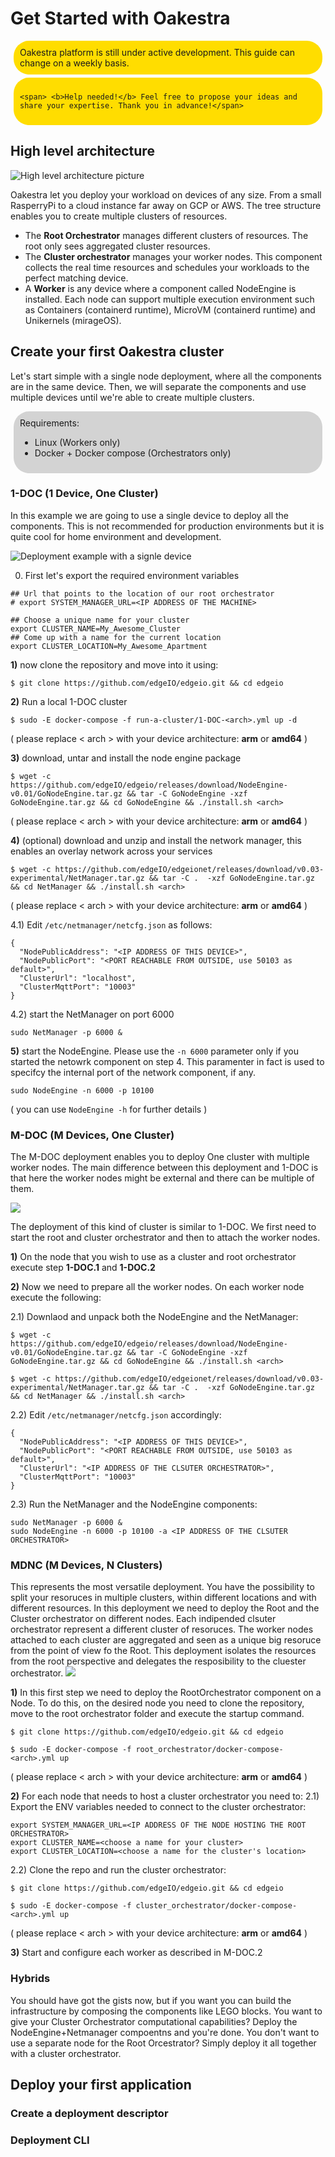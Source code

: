 # Get Started with Oakestra


<div style="background:#fd0;border-radius: 25px;margin:5px;padding:10px;">
	<span> Oakestra platform is still under active development. This guide can change on a weekly basis. </span>
	
</div>

<div style="background:#fd0;border-radius: 25px;margin:5px;padding:10px;">

	<span> <b>Help needed!</b> Feel free to propose your ideas and share your expertise. Thank you in advance!</span>
	
</div>


## High level architecture

![High level architecture picture](res/highLevelArch.png)

Oakestra let you deploy your workload on devices of any size. From a small RasperryPi to a cloud instance far away on GCP or AWS. The tree structure enables you to create multiple clusters of resources.

* The **Root Orchestrator** manages different clusters of resources. The root only sees aggregated cluster resources. 
* The **Cluster orchestrator** manages your worker nodes. This component collects the real time resources and schedules your workloads to the perfect matching device.
* A **Worker** is any device where a component called NodeEngine is installed. Each node can support multiple execution environment such as Containers (containerd runtime), MicroVM (containerd runtime) and Unikernels (mirageOS). 


## Create your first Oakestra cluster

Let's start simple with a single node deployment, where all the components are in the same device. Then, we will separate the components and use multiple devices until we're able to create multiple clusters. 

<div style="
	background:lightgrey;
	border-radius: 25px;
	margin:5px;
	padding:10px;
	
">
	<b>Requirements: <br></b>
	<ul>
		<li> Linux (Workers only)
 		<li> Docker + Docker compose (Orchestrators only)
	</ul>
	
</div>

### 1-DOC (1 Device, One Cluster) 

In this example we are going to use a single device to deploy all the components. This is not recommended for production environments but it is quite cool for home environment and development. 

![Deployment example with a signle device](res/SingleNodeExample.png)

0) First let's export the required environment variables

```
## Url that points to the location of our root orchestrator
# export SYSTEM_MANAGER_URL=<IP ADDRESS OF THE MACHINE>

## Choose a unique name for your cluster
export CLUSTER_NAME=My_Awesome_Cluster
## Come up with a name for the current location
export CLUSTER_LOCATION=My_Awesome_Apartment
```

**1)** now clone the repository and move into it using:

```
$ git clone https://github.com/edgeIO/edgeio.git && cd edgeio
```

**2)** Run a local 1-DOC cluster

```
$ sudo -E docker-compose -f run-a-cluster/1-DOC-<arch>.yml up -d
```
( please replace < arch > with your device architecture: **arm** or **amd64** )


**3)** download, untar and install the node engine package

```
$ wget -c https://github.com/edgeIO/edgeio/releases/download/NodeEngine-v0.01/GoNodeEngine.tar.gz && tar -C GoNodeEngine -xzf GoNodeEngine.tar.gz && cd GoNodeEngine && ./install.sh <arch>
```
( please replace < arch > with your device architecture: **arm** or **amd64** )

**4)** (optional) download and unzip and install the network manager, this enables an overlay network across your services

```
$ wget -c https://github.com/edgeIO/edgeionet/releases/download/v0.03-experimental/NetManager.tar.gz && tar -C .  -xzf GoNodeEngine.tar.gz && cd NetManager && ./install.sh <arch>
```
( please replace < arch > with your device architecture: **arm** or **amd64** )

4.1) Edit `/etc/netmanager/netcfg.json` as follows:

```
{
  "NodePublicAddress": "<IP ADDRESS OF THIS DEVICE>",
  "NodePublicPort": "<PORT REACHABLE FROM OUTSIDE, use 50103 as default>",
  "ClusterUrl": "localhost",
  "ClusterMqttPort": "10003"
}
```
4.2) start the NetManager on port 6000

```
sudo NetManager -p 6000 &
```


**5)** start the NodeEngine. Please use the `-n 6000` parameter only if you started the netowrk component on step 4. This paramenter in fact is used to specifcy the internal port of the network component, if any. 

```
sudo NodeEngine -n 6000 -p 10100
```
( you can use `NodeEngine -h` for further details )



### M-DOC (M Devices, One Cluster)

The M-DOC deployment enables you to deploy One cluster with multiple worker nodes. The main difference between this deployment and 1-DOC is that here the worker nodes might be external and there can be multiple of them. 

![](res/1ClusterExample.png)

The deployment of this kind of cluster is similar to 1-DOC. We first need to start the root and cluster orchestrator and then to attach the worker nodes. 

**1)** On the node that you wish to use as a cluster and root orchestrator execute step **1-DOC.1** and **1-DOC.2**

**2)** Now we need to prepare all the worker nodes. On each worker node execute the following:

2.1) Downlaod and unpack both the NodeEngine and the NetManager:

```
$ wget -c https://github.com/edgeIO/edgeio/releases/download/NodeEngine-v0.01/GoNodeEngine.tar.gz && tar -C GoNodeEngine -xzf GoNodeEngine.tar.gz && cd GoNodeEngine && ./install.sh <arch>

$ wget -c https://github.com/edgeIO/edgeionet/releases/download/v0.03-experimental/NetManager.tar.gz && tar -C .  -xzf GoNodeEngine.tar.gz && cd NetManager && ./install.sh <arch>

```

2.2) Edit `/etc/netmanager/netcfg.json` accordingly:

```
{
  "NodePublicAddress": "<IP ADDRESS OF THIS DEVICE>",
  "NodePublicPort": "<PORT REACHABLE FROM OUTSIDE, use 50103 as default>",
  "ClusterUrl": "<IP ADDRESS OF THE CLSUTER ORCHESTRATOR>",
  "ClusterMqttPort": "10003"
}
``` 
2.3) Run the NetManager and the NodeEngine components:

```
sudo NetManager -p 6000 &
sudo NodeEngine -n 6000 -p 10100 -a <IP ADDRESS OF THE CLSUTER ORCHESTRATOR>
```

### MDNC (M Devices, N Clusters)

This represents the most versatile deployment. You have the possibility to split your resoruces in multiple clusters, within different locations and with different resources. In this deployment we need to deploy the Root and the Cluster orchestrator on different nodes. Each indipended clsuter orchestrator represent a different cluster of resoruces. The worker nodes attached to each cluster are aggregated and seen as a unique big resoruce from the point of view fo the Root. This deployment isolates the resources from  the root perspective and delegates the resposibility to the cluester orchestrator. 
![](res/2ClusterExample.png) 

**1)** In this first step we need to deploy the RootOrchestrator component on a Node. To do this, on the desired node you need to clone the repository, move to the root orchestrator folder and execute the startup command. 
 
```
$ git clone https://github.com/edgeIO/edgeio.git && cd edgeio

$ sudo -E docker-compose -f root_orchestrator/docker-compose-<arch>.yml up
```
( please replace < arch > with your device architecture: **arm** or **amd64** )

**2)** For each node that needs to host a cluster orchestrator you need to:
2.1) Export the ENV variables needed to connect to the cluster orchestrator:

```
export SYSTEM_MANAGER_URL=<IP ADDRESS OF THE NODE HOSTING THE ROOT ORCHESTRATOR>
export CLUSTER_NAME=<choose a name for your cluster>
export CLUSTER_LOCATION=<choose a name for the cluster's location>
```

2.2) Clone the repo and run the cluster orchestrator:

```
$ git clone https://github.com/edgeIO/edgeio.git && cd edgeio

$ sudo -E docker-compose -f cluster_orchestrator/docker-compose-<arch>.yml up
```
( please replace < arch > with your device architecture: **arm** or **amd64** )

**3)** Start and configure each worker as described in M-DOC.2

### Hybrids

You should have got the gists now, but if you want you can build the infrastructure by composing the components like LEGO blocks.
You want to give your Cluster Orchestrator computational capabilities? Deploy the NodeEngine+Netmanager compoentns and you're done. You don't want to use a separate node for the Root Orcestrator? Simply deploy it all together with a cluster orchestrator.

## Deploy your first application
### Create a deployment descriptor
### Deployment CLI

